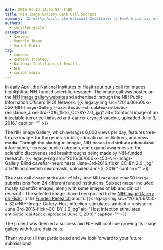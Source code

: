```yaml
---
date: 2016-06-13 11:00:52 -0400
title: NIH Image Gallery Data Call Success
summary: 'In early April, the National Institutes of Health put out a call for images highlighting NIH-funded scientific research.  The image call was posted on the NIH image gallery website and advertised through the NIH Public Information Officers (PIO) Network. The NIH Image Gallery, which averages 6,000 views per day, features free-to-use images for the general'
authors:
  - christen-geiler
categories:
  - Content
  - Monthly Theme
  - Social Media
tag:
  - content
  - content strategy
  - National Institutes of Health
  - NIH
  - social media
---
```


In early April, the National Institutes of Health put out a call for images highlighting NIH-funded scientific research.  The image call was posted on the [NIH image gallery website](https://www.nih.gov/news-events/images) and advertised through the NIH Public Information Officers (PIO) Network. {{< legacy-img src="2016/06/600-x-550-NIH-Image-Gallery\_Host-infection-stimulates-antibiotic-resistance\_June-3rd-2016\_flickr\_CC-BY-2.0_.jpg" alt="Confocal image of an injectable tumor cell infused anti-cancer cryogel vaccine, uploaded June 3, 2016." caption="" >}} 

The NIH Image Gallery, which averages 6,000 views per day, features free-to-use images for the general public, educational institutions, and news media. Through the sharing of images, NIH hopes to distribute educational information, increase public outreach, and expand awareness of the scientific discoveries and breakthroughs being made by NIH-funded research. {{< legacy-img src="2016/06/600-x-450-NIH-Image-Gallery\_Blind-cavefish-neuromasts\_June-3rd-2016\_flickr\_CC-BY-2.0_.jpg" alt="Blind cavefish neuromasts, uploaded June 3, 2016." caption="" >}} 

The data call closed at the end of May, and NIH received over 50 image submissions from 24 different funded institutions. Subject matter included mostly scientific images, along with some images of lab and clinical research.  The selected images have been posted to the [NIH Image Gallery on Flickr](https://www.flickr.com/photos/nihgov/albums) in the [Funded Research](https://www.flickr.com/photos/nihgov/sets/72157666897233564) album. {{< legacy-img src="2016/06/250-x-324-NIH-Image-Gallery-Host-infection-stimulates-antibiotic-resistance-June-3rd-2016-flickr-CC-BY-2.0.jpg" alt="Host infection stimulates antibiotic resistance, uploaded June 3, 2016." caption="" >}} 

The project was deemed a success and NIH will continue growing its image gallery with future data calls.

Thank you to all that participated and we look forward to your future submissions!